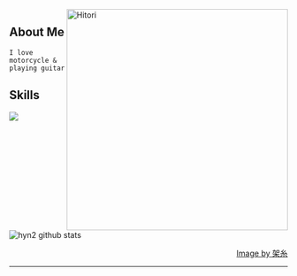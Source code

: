 
<img align="right" width="400" alt="Hitori" src="https://pbs.twimg.com/media/FlDaH2LaEAY1NlM?format=jpg&name=large"/>

<h2> About Me </h2>

 ```
 I love motorcycle & playing guitar
 ```
  
<h2> Skills </h2>
  <img src="https://skillicons.dev/icons?i=laravel&theme=dark" />
  
![hyn2 github stats](https://github-readme-stats.vercel.app/api?username=hyn2&show_icons=true&theme=dark&card_width=10)

<div align="right">
  <a href="https://twitter.com/k4itoh">Image by 架糸</a>
</div>


------

  
